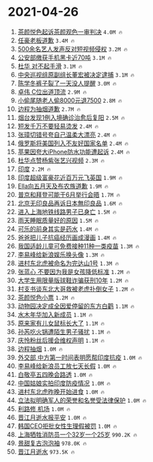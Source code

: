 # 2021-04-26

1. [茶颜悦色起诉茶颜观色一审判决](https://s.weibo.com/weibo?q=%23%E8%8C%B6%E9%A2%9C%E6%82%A6%E8%89%B2%E8%B5%B7%E8%AF%89%E8%8C%B6%E9%A2%9C%E8%A7%82%E8%89%B2%E4%B8%80%E5%AE%A1%E5%88%A4%E5%86%B3%23&Refer=top) `4.0M 🔥`
1. [任豪老板道歉](https://s.weibo.com/weibo?q=%23%E4%BB%BB%E8%B1%AA%E8%80%81%E6%9D%BF%E9%81%93%E6%AD%89%23&Refer=top) `3.4M 🔥`
1. [500余名艺人发声反对短视频侵权](https://s.weibo.com/weibo?q=%23500%E4%BD%99%E5%90%8D%E8%89%BA%E4%BA%BA%E5%8F%91%E5%A3%B0%E5%8F%8D%E5%AF%B9%E7%9F%AD%E8%A7%86%E9%A2%91%E4%BE%B5%E6%9D%83%23&Refer=top) `3.2M 🔥`
1. [公安部缴获手机黑卡近70吨](https://s.weibo.com/weibo?q=%23%E5%85%AC%E5%AE%89%E9%83%A8%E7%BC%B4%E8%8E%B7%E6%89%8B%E6%9C%BA%E9%BB%91%E5%8D%A1%E8%BF%9170%E5%90%A8%23&Refer=top) `3.1M 🔥`
1. [杜华 对不起手滑](https://s.weibo.com/weibo?q=%E6%9D%9C%E5%8D%8E%20%E5%AF%B9%E4%B8%8D%E8%B5%B7%E6%89%8B%E6%BB%91&Refer=top) `3.1M 🔥`
1. [中央巡视组原副组长董宏被决定逮捕](https://s.weibo.com/weibo?q=%23%E4%B8%AD%E5%A4%AE%E5%B7%A1%E8%A7%86%E7%BB%84%E5%8E%9F%E5%89%AF%E7%BB%84%E9%95%BF%E8%91%A3%E5%AE%8F%E8%A2%AB%E5%86%B3%E5%AE%9A%E9%80%AE%E6%8D%95%23&Refer=top) `3.1M 🔥`
1. [陈学冬裤子裂了一天没人提醒](https://s.weibo.com/weibo?q=%23%E9%99%88%E5%AD%A6%E5%86%AC%E8%A3%A4%E5%AD%90%E8%A3%82%E4%BA%86%E4%B8%80%E5%A4%A9%E6%B2%A1%E4%BA%BA%E6%8F%90%E9%86%92%23&Refer=top) `3.0M 🔥`
1. [卓伟 C位出道顶流](https://s.weibo.com/weibo?q=%E5%8D%93%E4%BC%9F%20C%E4%BD%8D%E5%87%BA%E9%81%93%E9%A1%B6%E6%B5%81&Refer=top) `2.9M 🔥`
1. [小偷尾随老人偷8000元退7500](https://s.weibo.com/weibo?q=%E5%B0%8F%E5%81%B7%E5%B0%BE%E9%9A%8F%E8%80%81%E4%BA%BA%E5%81%B78000%E5%85%83%E9%80%807500&Refer=top) `2.8M 🔥`
1. [边程为抽烟道歉](https://s.weibo.com/weibo?q=%23%E8%BE%B9%E7%A8%8B%E4%B8%BA%E6%8A%BD%E7%83%9F%E9%81%93%E6%AD%89%23&Refer=top) `2.7M 🔥`
1. [烟台发现1例入境确诊治愈后复阳](https://s.weibo.com/weibo?q=%23%E7%83%9F%E5%8F%B0%E5%8F%91%E7%8E%B01%E4%BE%8B%E5%85%A5%E5%A2%83%E7%A1%AE%E8%AF%8A%E6%B2%BB%E6%84%88%E5%90%8E%E5%A4%8D%E9%98%B3%23&Refer=top) `2.5M 🔥`
1. [短发千万不要轻易烫发](https://s.weibo.com/weibo?q=%23%E7%9F%AD%E5%8F%91%E5%8D%83%E4%B8%87%E4%B8%8D%E8%A6%81%E8%BD%BB%E6%98%93%E7%83%AB%E5%8F%91%23&Refer=top) `2.4M 🔥`
1. [张璋切错号夸自己温柔大漂亮](https://s.weibo.com/weibo?q=%23%E5%BC%A0%E7%92%8B%E5%88%87%E9%94%99%E5%8F%B7%E5%A4%B8%E8%87%AA%E5%B7%B1%E6%B8%A9%E6%9F%94%E5%A4%A7%E6%BC%82%E4%BA%AE%23&Refer=top) `2.4M 🔥`
1. [俄罗斯将美国列入不友好国家名单](https://s.weibo.com/weibo?q=%E4%BF%84%E7%BD%97%E6%96%AF%E5%B0%86%E7%BE%8E%E5%9B%BD%E5%88%97%E5%85%A5%E4%B8%8D%E5%8F%8B%E5%A5%BD%E5%9B%BD%E5%AE%B6%E5%90%8D%E5%8D%95&Refer=top) `2.4M 🔥`
1. [苹果因夸大iPhone防水功能遭起诉](https://s.weibo.com/weibo?q=%23%E8%8B%B9%E6%9E%9C%E5%9B%A0%E5%A4%B8%E5%A4%A7iPhone%E9%98%B2%E6%B0%B4%E5%8A%9F%E8%83%BD%E9%81%AD%E8%B5%B7%E8%AF%89%23&Refer=top) `2.4M 🔥`
1. [杜华点赞杨紫张艺兴视频](https://s.weibo.com/weibo?q=%23%E6%9D%9C%E5%8D%8E%E7%82%B9%E8%B5%9E%E6%9D%A8%E7%B4%AB%E5%BC%A0%E8%89%BA%E5%85%B4%E8%A7%86%E9%A2%91%23&Refer=top) `2.3M 🔥`
1. [印度](https://s.weibo.com/weibo?q=%E5%8D%B0%E5%BA%A6&Refer=top) `2.2M 🔥`
1. [印度超级富豪花近百万元飞英国](https://s.weibo.com/weibo?q=%23%E5%8D%B0%E5%BA%A6%E8%B6%85%E7%BA%A7%E5%AF%8C%E8%B1%AA%E8%8A%B1%E8%BF%91%E7%99%BE%E4%B8%87%E5%85%83%E9%A3%9E%E8%8B%B1%E5%9B%BD%23&Refer=top) `1.9M 🔥`
1. [Ella向五月天及布农族道歉](https://s.weibo.com/weibo?q=Ella%E5%90%91%E4%BA%94%E6%9C%88%E5%A4%A9%E5%8F%8A%E5%B8%83%E5%86%9C%E6%97%8F%E9%81%93%E6%AD%89&Refer=top) `1.9M 🔥`
1. [普京和拜登可能于6月举行会晤](https://s.weibo.com/weibo?q=%E6%99%AE%E4%BA%AC%E5%92%8C%E6%8B%9C%E7%99%BB%E5%8F%AF%E8%83%BD%E4%BA%8E6%E6%9C%88%E4%B8%BE%E8%A1%8C%E4%BC%9A%E6%99%A4&Refer=top) `1.7M 🔥`
1. [北京无印良品再诉日本無印良品](https://s.weibo.com/weibo?q=%E5%8C%97%E4%BA%AC%E6%97%A0%E5%8D%B0%E8%89%AF%E5%93%81%E5%86%8D%E8%AF%89%E6%97%A5%E6%9C%AC%E7%84%A1%E5%8D%B0%E8%89%AF%E5%93%81&Refer=top) `1.6M 🔥`
1. [进入上海地铁线路男子已身亡](https://s.weibo.com/weibo?q=%23%E8%BF%9B%E5%85%A5%E4%B8%8A%E6%B5%B7%E5%9C%B0%E9%93%81%E7%BA%BF%E8%B7%AF%E7%94%B7%E5%AD%90%E5%B7%B2%E8%BA%AB%E4%BA%A1%23&Refer=top) `1.5M 🔥`
1. [雨天睡眠质量好的原因](https://s.weibo.com/weibo?q=%23%E9%9B%A8%E5%A4%A9%E7%9D%A1%E7%9C%A0%E8%B4%A8%E9%87%8F%E5%A5%BD%E7%9A%84%E5%8E%9F%E5%9B%A0%23&Refer=top) `1.5M 🔥`
1. [可乐的前身其实是药水](https://s.weibo.com/weibo?q=%23%E5%8F%AF%E4%B9%90%E7%9A%84%E5%89%8D%E8%BA%AB%E5%85%B6%E5%AE%9E%E6%98%AF%E8%8D%AF%E6%B0%B4%23&Refer=top) `1.4M 🔥`
1. [爸爸把儿子抗癌经历画成漫画](https://s.weibo.com/weibo?q=%23%E7%88%B8%E7%88%B8%E6%8A%8A%E5%84%BF%E5%AD%90%E6%8A%97%E7%99%8C%E7%BB%8F%E5%8E%86%E7%94%BB%E6%88%90%E6%BC%AB%E7%94%BB%23&Refer=top) `1.4M 🔥`
1. [我国适龄儿童可免费接种11种一类疫苗](https://s.weibo.com/weibo?q=%23%E6%88%91%E5%9B%BD%E9%80%82%E9%BE%84%E5%84%BF%E7%AB%A5%E5%8F%AF%E5%85%8D%E8%B4%B9%E6%8E%A5%E7%A7%8D11%E7%A7%8D%E4%B8%80%E7%B1%BB%E7%96%AB%E8%8B%97%23&Refer=top) `1.3M 🔥`
1. [李易峰给新浪娱乐换头像](https://s.weibo.com/weibo?q=%23%E6%9D%8E%E6%98%93%E5%B3%B0%E7%BB%99%E6%96%B0%E6%B5%AA%E5%A8%B1%E4%B9%90%E6%8D%A2%E5%A4%B4%E5%83%8F%23&Refer=top) `1.3M 🔥`
1. [进村东北虎被命名为完达山1号](https://s.weibo.com/weibo?q=%23%E8%BF%9B%E6%9D%91%E4%B8%9C%E5%8C%97%E8%99%8E%E8%A2%AB%E5%91%BD%E5%90%8D%E4%B8%BA%E5%AE%8C%E8%BE%BE%E5%B1%B11%E5%8F%B7%23&Refer=top) `1.3M 🔥`
1. [张蓝心 不要因为我是女孩降低标准](https://s.weibo.com/weibo?q=%E5%BC%A0%E8%93%9D%E5%BF%83%20%E4%B8%8D%E8%A6%81%E5%9B%A0%E4%B8%BA%E6%88%91%E6%98%AF%E5%A5%B3%E5%AD%A9%E9%99%8D%E4%BD%8E%E6%A0%87%E5%87%86&Refer=top) `1.2M 🔥`
1. [大学生用限量版球鞋诈骗获刑10年](https://s.weibo.com/weibo?q=%23%E5%A4%A7%E5%AD%A6%E7%94%9F%E7%94%A8%E9%99%90%E9%87%8F%E7%89%88%E7%90%83%E9%9E%8B%E8%AF%88%E9%AA%97%E8%8E%B7%E5%88%9110%E5%B9%B4%23&Refer=top) `1.2M 🔥`
1. [村支书谈东北大哥救被老虎扑倒女子](https://s.weibo.com/weibo?q=%E6%9D%91%E6%94%AF%E4%B9%A6%E8%B0%88%E4%B8%9C%E5%8C%97%E5%A4%A7%E5%93%A5%E6%95%91%E8%A2%AB%E8%80%81%E8%99%8E%E6%89%91%E5%80%92%E5%A5%B3%E5%AD%90&Refer=top) `1.2M 🔥`
1. [茶颜悦色小票](https://s.weibo.com/weibo?q=%23%E8%8C%B6%E9%A2%9C%E6%82%A6%E8%89%B2%E5%B0%8F%E7%A5%A8%23&Refer=top) `1.2M 🔥`
1. [动物园决定成全因爱停留的东方白鹳](https://s.weibo.com/weibo?q=%23%E5%8A%A8%E7%89%A9%E5%9B%AD%E5%86%B3%E5%AE%9A%E6%88%90%E5%85%A8%E5%9B%A0%E7%88%B1%E5%81%9C%E7%95%99%E7%9A%84%E4%B8%9C%E6%96%B9%E7%99%BD%E9%B9%B3%23&Refer=top) `1.1M 🔥`
1. [水木年华加入新成员](https://s.weibo.com/weibo?q=%23%E6%B0%B4%E6%9C%A8%E5%B9%B4%E5%8D%8E%E5%8A%A0%E5%85%A5%E6%96%B0%E6%88%90%E5%91%98%23&Refer=top) `1.1M 🔥`
1. [原来家有儿女鼠标长大了](https://s.weibo.com/weibo?q=%E5%8E%9F%E6%9D%A5%E5%AE%B6%E6%9C%89%E5%84%BF%E5%A5%B3%E9%BC%A0%E6%A0%87%E9%95%BF%E5%A4%A7%E4%BA%86&Refer=top) `1.1M 🔥`
1. [孙芮吃火锅遭陌生男子骚扰](https://s.weibo.com/weibo?q=%23%E5%AD%99%E8%8A%AE%E5%90%83%E7%81%AB%E9%94%85%E9%81%AD%E9%99%8C%E7%94%9F%E7%94%B7%E5%AD%90%E9%AA%9A%E6%89%B0%23&Refer=top) `1.1M 🔥`
1. [庆怜粉丝后援会维权声明](https://s.weibo.com/weibo?q=%23%E5%BA%86%E6%80%9C%E7%B2%89%E4%B8%9D%E5%90%8E%E6%8F%B4%E4%BC%9A%E7%BB%B4%E6%9D%83%E5%A3%B0%E6%98%8E%23&Refer=top) `1.1M 🔥`
1. [边程抽烟](https://s.weibo.com/weibo?q=%E8%BE%B9%E7%A8%8B%E6%8A%BD%E7%83%9F&Refer=top) `1.0M 🔥`
1. [外交部 中方第一时间表明愿帮印度抗疫](https://s.weibo.com/weibo?q=%E5%A4%96%E4%BA%A4%E9%83%A8%20%E4%B8%AD%E6%96%B9%E7%AC%AC%E4%B8%80%E6%97%B6%E9%97%B4%E8%A1%A8%E6%98%8E%E6%84%BF%E5%B8%AE%E5%8D%B0%E5%BA%A6%E6%8A%97%E7%96%AB&Refer=top) `1.0M 🔥`
1. [李易峰给新浪员工放七天长假](https://s.weibo.com/weibo?q=%23%E6%9D%8E%E6%98%93%E5%B3%B0%E7%BB%99%E6%96%B0%E6%B5%AA%E5%91%98%E5%B7%A5%E6%94%BE%E4%B8%83%E5%A4%A9%E9%95%BF%E5%81%87%23&Refer=top) `1.0M 🔥`
1. [白敬亭五四晚会路透](https://s.weibo.com/weibo?q=%23%E7%99%BD%E6%95%AC%E4%BA%AD%E4%BA%94%E5%9B%9B%E6%99%9A%E4%BC%9A%E8%B7%AF%E9%80%8F%23&Refer=top) `1.0M 🔥`
1. [中国姑娘实拍印度防疫情况](https://s.weibo.com/weibo?q=%E4%B8%AD%E5%9B%BD%E5%A7%91%E5%A8%98%E5%AE%9E%E6%8B%8D%E5%8D%B0%E5%BA%A6%E9%98%B2%E7%96%AB%E6%83%85%E5%86%B5&Refer=top) `1.0M 🔥`
1. [进村东北虎昨晚开始进食](https://s.weibo.com/weibo?q=%23%E8%BF%9B%E6%9D%91%E4%B8%9C%E5%8C%97%E8%99%8E%E6%98%A8%E6%99%9A%E5%BC%80%E5%A7%8B%E8%BF%9B%E9%A3%9F%23&Refer=top) `1.0M 🔥`
1. [立法拟明确军人的荣誉和名誉受法律保护](https://s.weibo.com/weibo?q=%E7%AB%8B%E6%B3%95%E6%8B%9F%E6%98%8E%E7%A1%AE%E5%86%9B%E4%BA%BA%E7%9A%84%E8%8D%A3%E8%AA%89%E5%92%8C%E5%90%8D%E8%AA%89%E5%8F%97%E6%B3%95%E5%BE%8B%E4%BF%9D%E6%8A%A4&Refer=top) `1.0M 🔥`
1. [利路修 机场](https://s.weibo.com/weibo?q=%E5%88%A9%E8%B7%AF%E4%BF%AE%20%E6%9C%BA%E5%9C%BA&Refer=top) `1.0M 🔥`
1. [晋江月逝水报平安](https://s.weibo.com/weibo?q=%23%E6%99%8B%E6%B1%9F%E6%9C%88%E9%80%9D%E6%B0%B4%E6%8A%A5%E5%B9%B3%E5%AE%89%23&Refer=top) `1.0M 🔥`
1. [韩国CEO拒批女性生理假被罚](https://s.weibo.com/weibo?q=%E9%9F%A9%E5%9B%BDCEO%E6%8B%92%E6%89%B9%E5%A5%B3%E6%80%A7%E7%94%9F%E7%90%86%E5%81%87%E8%A2%AB%E7%BD%9A&Refer=top) `1.0M 🔥`
1. [上海牺牲消防员一个32岁一个25岁](https://s.weibo.com/weibo?q=%23%E4%B8%8A%E6%B5%B7%E7%89%BA%E7%89%B2%E6%B6%88%E9%98%B2%E5%91%98%E4%B8%80%E4%B8%AA32%E5%B2%81%E4%B8%80%E4%B8%AA25%E5%B2%81%23&Refer=top) `990.2K 🔥`
1. [景甜复古泡泡袖](https://s.weibo.com/weibo?q=%23%E6%99%AF%E7%94%9C%E5%A4%8D%E5%8F%A4%E6%B3%A1%E6%B3%A1%E8%A2%96%23&Refer=top) `978.0K 🔥`
1. [晋江月逝水](https://s.weibo.com/weibo?q=%23%E6%99%8B%E6%B1%9F%E6%9C%88%E9%80%9D%E6%B0%B4%23&Refer=top) `973.5K 🔥`
